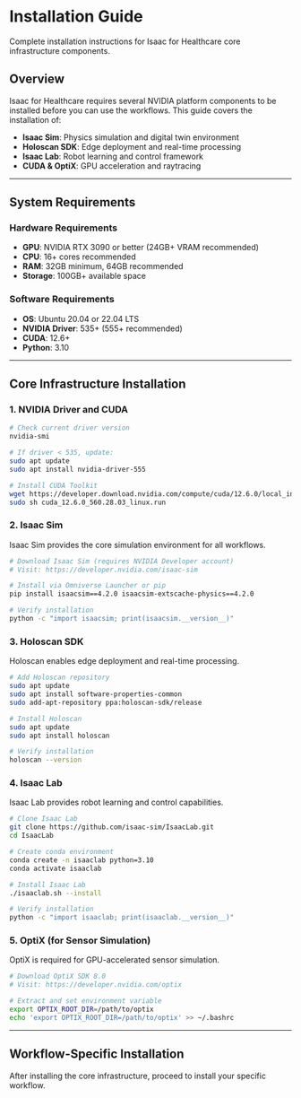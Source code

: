 # Installation Guide

Complete installation instructions for Isaac for Healthcare core infrastructure components.

## Overview

Isaac for Healthcare requires several NVIDIA platform components to be installed before you can use the workflows. This guide covers the installation of:

- **Isaac Sim**: Physics simulation and digital twin environment
- **Holoscan SDK**: Edge deployment and real-time processing
- **Isaac Lab**: Robot learning and control framework
- **CUDA & OptiX**: GPU acceleration and raytracing

---

## System Requirements

### Hardware Requirements
- **GPU**: NVIDIA RTX 3090 or better (24GB+ VRAM recommended)
- **CPU**: 16+ cores recommended
- **RAM**: 32GB minimum, 64GB recommended
- **Storage**: 100GB+ available space

### Software Requirements
- **OS**: Ubuntu 20.04 or 22.04 LTS
- **NVIDIA Driver**: 535+ (555+ recommended)
- **CUDA**: 12.6+
- **Python**: 3.10

---

## Core Infrastructure Installation

### 1. NVIDIA Driver and CUDA

```bash
# Check current driver version
nvidia-smi

# If driver < 535, update:
sudo apt update
sudo apt install nvidia-driver-555

# Install CUDA Toolkit
wget https://developer.download.nvidia.com/compute/cuda/12.6.0/local_installers/cuda_12.6.0_560.28.03_linux.run
sudo sh cuda_12.6.0_560.28.03_linux.run
```

### 2. Isaac Sim

Isaac Sim provides the core simulation environment for all workflows.

```bash
# Download Isaac Sim (requires NVIDIA Developer account)
# Visit: https://developer.nvidia.com/isaac-sim

# Install via Omniverse Launcher or pip
pip install isaacsim==4.2.0 isaacsim-extscache-physics==4.2.0

# Verify installation
python -c "import isaacsim; print(isaacsim.__version__)"
```

### 3. Holoscan SDK

Holoscan enables edge deployment and real-time processing.

```bash
# Add Holoscan repository
sudo apt update
sudo apt install software-properties-common
sudo add-apt-repository ppa:holoscan-sdk/release

# Install Holoscan
sudo apt update
sudo apt install holoscan

# Verify installation
holoscan --version
```

### 4. Isaac Lab

Isaac Lab provides robot learning and control capabilities.

```bash
# Clone Isaac Lab
git clone https://github.com/isaac-sim/IsaacLab.git
cd IsaacLab

# Create conda environment
conda create -n isaaclab python=3.10
conda activate isaaclab

# Install Isaac Lab
./isaaclab.sh --install

# Verify installation
python -c "import isaaclab; print(isaaclab.__version__)"
```

### 5. OptiX (for Sensor Simulation)

OptiX is required for GPU-accelerated sensor simulation.

```bash
# Download OptiX SDK 8.0
# Visit: https://developer.nvidia.com/optix

# Extract and set environment variable
export OPTIX_ROOT_DIR=/path/to/optix
echo 'export OPTIX_ROOT_DIR=/path/to/optix' >> ~/.bashrc
```

---

## Workflow-Specific Installation

After installing the core infrastructure, proceed to install your specific workflow.

